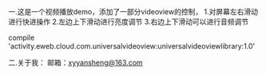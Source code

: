 一.这是一个视频播放demo，添加了一部分videoview的控制，
      1.对屏幕左右滑动进行快进操作
      2.左边上下滑动进行亮度调节
      3.右边上下滑动可以进行音频调节
      
 compile 'activity.eweb.cloud.com.universalvideoview:universalvideoviewlibrary:1.0'
 
 二.关于我：
   邮箱：xyyansheng@163.com
   
 
